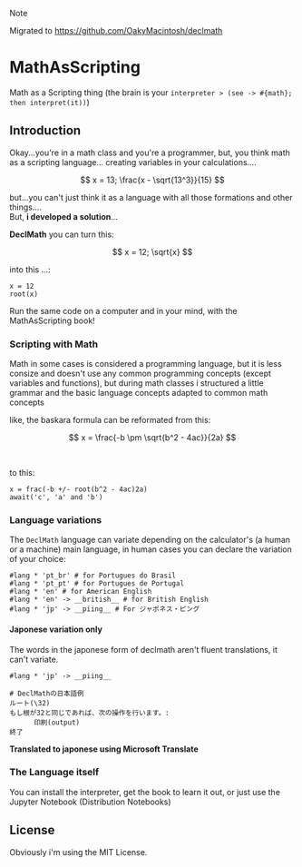 > [!NOTE]
> Migrated to https://github.com/OakyMacintosh/declmath

# MathAsScripting
Math as a Scripting thing (the brain is your `interpreter > (see -> #{math}; then interpret(it))`)

## Introduction
Okay...you're in a math class and you're a programmer, but, you think math as a scripting language... creating variables in your calculations.... <br/>

$$
 x = 13;
 \frac{x - \sqrt{13^3}}{15}
$$

but...you can't just think it as a language with all those formations and other things.... <br/>
But, **i developed a solution**...

**DeclMath**
you can turn this: <br/>

$$
x = 12; \sqrt{x}
$$

into this ...:

```declmath
x = 12
root(x)
```

Run the same code on a computer and in your mind, with the MathAsScripting book!

### Scripting with **Math**
Math in some cases is considered a programming language, but it is less consize and doesn't use any common programming concepts (except variables and functions), but during math classes i structured a little grammar and the basic language concepts adapted to common math concepts

like, the baskara formula can be reformated from this: <br/>

$$
  x = \frac{-b \pm \sqrt{b^2 - 4ac}}{2a}
$$

<br/>

to this: <br/>

```declmath
x = frac(-b +/- root(b^2 - 4ac)2a)
await('c', 'a' and 'b')
```

### Language variations
The `DeclMath` language can variate depending on the calculator's (a human or a machine) main language, in human cases you can declare the variation of your choice: <br/>
```declmath
#lang * 'pt_br' # for Portugues do Brasil
#lang * 'pt_pt' # for Portugues de Portugal
#lang * 'en' # for American English
#lang * 'en' -> __british__ # for British English
#lang * 'jp' -> __piing__ # For ジャポネス・ピング
```

#### Japonese variation **only**
The words in the japonese form of declmath aren't fluent translations, it can't variate.
```declmath
#lang * 'jp' -> __piing__

# DeclMathの日本語例
ルート(\32)
もし根が32と同じであれば、次の操作を行います。:
      印刷(output)
終了
```

**Translated to japonese using Microsoft Translate**

### The Language itself
You can install the interpreter, get the book to learn it out, or just use the Jupyter Notebook (Distribution Notebooks)

## License
Obviously i'm using the MIT License.
